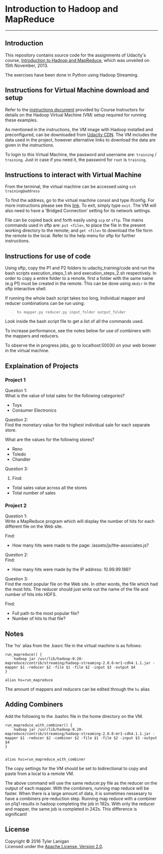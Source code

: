 # Introduction to Hadoop and MapReduce
----------

## Introduction
This repository contains source code for the assignments of Udacity's course, [Introduction to Hadoop and MapReduce](https://www.udacity.com/course/ud617), which was unveiled on 15th November, 2013.

The exercises have been done in Python using Hadoop Streaming.

## Instructions for Virtual Machine download and setup
Refer to the [instructions document](https://docs.google.com/document/d/1v0zGBZ6EHap-Smsr3x3sGGpDW-54m82kDpPKC2M6uiY/pub) provided by Course Instructors for details on the Hadoop Virtual Machine (VM) setup required for running these examples.

As mentioned in the instructions, the VM image with Hadoop installed and preconfigured, can be downloaded from [Udacity CDN](http://content.udacity-data.com/courses/ud617/Cloudera-Udacity-Training-VM-4.1.1.c.zip). The VM includes the data used in the project, however alternative links to download the data are given in the instructions.

To login to this Virtual Machine, the password and username are: `training` / `training`. Just in case if you need it, the password for `root` is `training`.

## Instructions to interact with Virtual Machine

From the terminal, the virtual machine can be accessed using `ssh training@address`

To find the address, go to the virtual machine consol and type ifconfig. For more instructions please see this [link](https://docs.google.com/document/d/1MZ_rNxJhR4HCU1qJ2-w7xlk2MTHVqa9lnl_uj-zRkzk/pub). To exit, simply type `exit`. The VM will also need to have a 'Bridged Connection' setting for its network settings.

File can be copied back and forth easily using `scp` or `sftp`. The mains commands used in sftp are: `put <file>`, to place the file in the present working directory to the remote; and `get <file>` to download the file form the remote to the local. Refer to the help menu for sftp for further instructions.

## Instructions for use of code

Using sftp, copy the P1 and P2 folders to udacity_training/code and run the bash scripts execution_steps_1.sh and execution_steps_2.sh respectively. In order to copy a entire folder to a remote, first a folder with the same name (e.g P1) must be created in the remote. This can be done using `mkdir` in the sftp interactive shell.

If running the whole bash script takes too long, Individual mapper and reducer combinations can be run using:

>`hs mapper.py reducer.py input_folder output_folder`

Look inside the bash script file to get a list of all the commands used.

To increase performance, see the notes below for use of combiners with the mappers and reducers.

To observe the in progress jobs, go to localhost:50030 on your web brower in the virtual machine.

## Explaination of Projects

### Project 1

Question 1:<br> 
What is the value of total sales for the following categories?<br>
* Toys<br>
* Consumer Electronics<br>

Question 2:<br>
Find the monetary value for the highest individual sale for each separate store.<br>

What are the values for the following stores?
* Reno<br>
* Toledo<br>
* Chandler<br>

Question 3:<br>
1. Find:<br>
* Total sales value across all the stores<br>
* Total number of sales<br>

### Project 2

Question 1:<br>
Write a MapReduce program which will display the number of hits for each different file on the Web site.<br>

Find:<br>
* How many hits were made to the page: /assets/js/the-associates.js?<br>

Question 2:<br>
Find:<br>
* How many hits were made by the IP address: 10.99.99.186?<br>

Question 3:<br>
Find the most popular file on the Web site. In other words, the file which had the most hits. The reducer should just write out the name of the file and number of hits into HDFS.<br>

Find:<br>
* Full path to the most popular file?
* Number of hits to that file?


## Notes

The 'hs' alias from the .basrc file in the virtual machine is as
follows:<br>

```
run_mapreduce() {
	hadoop jar /usr/lib/hadoop-0.20-mapreduce/contrib/streaming/hadoop-streaming-2.0.0-mr1-cdh4.1.1.jar -mapper $1 -reducer $2 -file $1 -file $2 -input $3 -output $4
}

alias hs=run_mapreduce
```

The amount of mappers and reducers can be edited through the `hs` alias

## Adding Combiners

Add the following to the .bashrc file in the home directory on the VM.

```
run_mapreduce_with_combiner() {
	hadoop jar /usr/lib/hadoop-0.20-mapreduce/contrib/streaming/hadoop-streaming-2.0.0-mr1-cdh4.1.1.jar -mapper $1 -reducer $2 -combiner $2 -file $1 -file $2 -input $3 -output $4
}


alias hsc=run_mapreduce_with_combiner
```

The copy settings for the VM should be set to bidirectional to copy and paste from a local to a remote VM.

The above command will use the same reducer.py file as the reducer on the output of each mapper. With the combiners, running map reduce will be faster. When there is a large amount of data, it is sometimes nessesary to have a combiners pre-reduction step. Running map reduce with a combiner on p1q1 results in hadoop completing the job in 192s. With only the reducer and mapper, the same job is completed in 242s. This difference is significant!


## License
Copyright &copy; 2016 Tyler Lanigan<br>
Licensed under the [Apache License, Version 2.0](http://www.apache.org/licenses/LICENSE-2.0).


